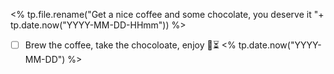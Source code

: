 <% tp.file.rename("Get a nice coffee and some chocolate, you deserve it "+ tp.date.now("YYYY-MM-DD-HHmm")) %>


- [ ] Brew the coffee, take the chocoloate, enjoy 🔽⏳ <% tp.date.now("YYYY-MM-DD") %>